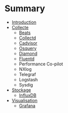 # Summary

* [Introduction](README.md)
* [Collecte](collect/README.md)
   * [Beats](collect/beats.md)
   * [Collectd](collect/collectd.md)
   * [Cadvisor](collect/cadvisor.md)
   * [Osquery](collect/osquery.md)
   * [Diamond](collect/diamond.md)
   * [Fluentd](collect/fluentd.md)
   * Performance Co-pilot
   * NXlog
   * Telegraf
   * Logstash
   * Sysdig
* [Stockage](store/README.md)
   * [InfluxDB](store/influxdb.md)
* [Visualisation](view/README.md)
   * [Grafana](view/grafana.md)

